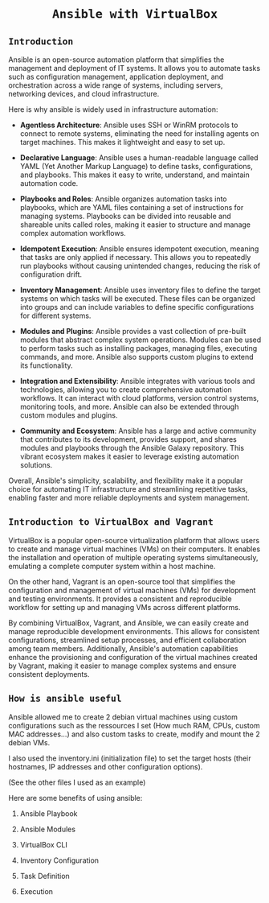 <div align="center">

# `Ansible with VirtualBox`

</div>

## `Introduction`

Ansible is an open-source automation platform that simplifies the management and deployment of IT systems. It allows you to automate tasks such as configuration management, application deployment, and orchestration across a wide range of systems, including servers, networking devices, and cloud infrastructure.

Here is why ansible is widely used in infrastructure automation:

- **Agentless Architecture**: Ansible uses SSH or WinRM protocols to connect to remote systems, eliminating the need for installing agents on target machines. This makes it lightweight and easy to set up.

- **Declarative Language**: Ansible uses a human-readable language called YAML (Yet Another Markup Language) to define tasks, configurations, and playbooks. This makes it easy to write, understand, and maintain automation code.

- **Playbooks and Roles**: Ansible organizes automation tasks into playbooks, which are YAML files containing a set of instructions for managing systems. Playbooks can be divided into reusable and shareable units called roles, making it easier to structure and manage complex automation workflows.

- **Idempotent Execution**: Ansible ensures idempotent execution, meaning that tasks are only applied if necessary. This allows you to repeatedly run playbooks without causing unintended changes, reducing the risk of configuration drift.

- **Inventory Management**: Ansible uses inventory files to define the target systems on which tasks will be executed. These files can be organized into groups and can include variables to define specific configurations for different systems.

- **Modules and Plugins**: Ansible provides a vast collection of pre-built modules that abstract complex system operations. Modules can be used to perform tasks such as installing packages, managing files, executing commands, and more. Ansible also supports custom plugins to extend its functionality.

- **Integration and Extensibility**: Ansible integrates with various tools and technologies, allowing you to create comprehensive automation workflows. It can interact with cloud platforms, version control systems, monitoring tools, and more. Ansible can also be extended through custom modules and plugins.

- **Community and Ecosystem**: Ansible has a large and active community that contributes to its development, provides support, and shares modules and playbooks through the Ansible Galaxy repository. This vibrant ecosystem makes it easier to leverage existing automation solutions.

Overall, Ansible's simplicity, scalability, and flexibility make it a popular choice for automating IT infrastructure and streamlining repetitive tasks, enabling faster and more reliable deployments and system management.

## `Introduction to VirtualBox and Vagrant`

VirtualBox is a popular open-source virtualization platform that allows users to create and manage virtual machines (VMs) on their computers. It enables the installation and operation of multiple operating systems simultaneously, emulating a complete computer system within a host machine.

On the other hand, Vagrant is an open-source tool that simplifies the configuration and management of virtual machines (VMs) for development and testing environments. It provides a consistent and reproducible workflow for setting up and managing VMs across different platforms.

By combining VirtualBox, Vagrant, and Ansible, we can easily create and manage reproducible development environments. This allows for consistent configurations, streamlined setup processes, and efficient collaboration among team members. Additionally, Ansible's automation capabilities enhance the provisioning and configuration of the virtual machines created by Vagrant, making it easier to manage complex systems and ensure consistent deployments.

## `How is ansible useful`

Ansible allowed me to create 2 debian virtual machines using custom configurations such as the ressources I set (How much RAM, CPUs, custom MAC addresses...) and also custom tasks to create, modify and mount the 2 debian VMs.

I also used the inventory.ini (initialization file) to set the target hosts (their hostnames, IP addresses and other configuration options).

(See the other files I used as an example)

Here are some benefits of using ansible:

1. Ansible Playbook

2. Ansible Modules

3. VirtualBox CLI

4. Inventory Configuration

5. Task Definition

6. Execution
